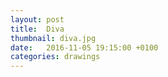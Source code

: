 ```yaml
---
layout: post
title:  Diva
thumbnail: diva.jpg
date:   2016-11-05 19:15:00 +0100
categories: drawings
---
```

